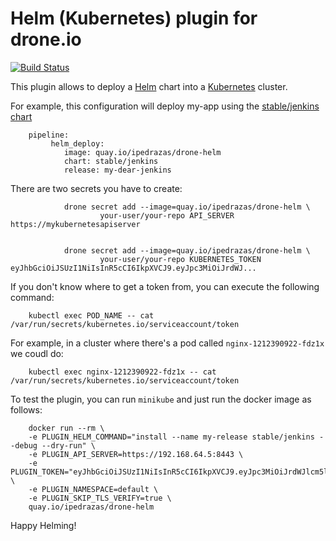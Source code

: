 # Helm (Kubernetes) plugin for drone.io

[![Build Status](http://drone.sohohousedigital.com/api/badges/ipedrazas/drone-helm/status.svg)](http://drone.sohohousedigital.com/ipedrazas/drone-helm)

This plugin allows to deploy a [Helm](https://github.com/kubernetes/helm) chart into a [Kubernetes](https://github.com/kubernetes/kubernetes) cluster.

For example, this configuration will deploy my-app using the [stable/jenkins chart](https://github.com/kubernetes/charts/tree/master/stable/jenkins)


        pipeline:
             helm_deploy:
                image: quay.io/ipedrazas/drone-helm                    
                chart: stable/jenkins
                release: my-dear-jenkins

There are two secrets you have to create:

                drone secret add --image=quay.io/ipedrazas/drone-helm \
                        your-user/your-repo API_SERVER https://mykubernetesapiserver


                drone secret add --image=quay.io/ipedrazas/drone-helm \
                        your-user/your-repo KUBERNETES_TOKEN eyJhbGciOiJSUzI1NiIsInR5cCI6IkpXVCJ9.eyJpc3MiOiJrdWJ...

                        
If you don't know where to get a token from, you can execute the following command:

        kubectl exec POD_NAME -- cat /var/run/secrets/kubernetes.io/serviceaccount/token

For example, in a cluster where there's a pod called `nginx-1212390922-fdz1x` we coudl do:

        kubectl exec nginx-1212390922-fdz1x -- cat /var/run/secrets/kubernetes.io/serviceaccount/token


To test the plugin, you can run `minikube` and just run the docker image as follows:


        docker run --rm \
        -e PLUGIN_HELM_COMMAND="install --name my-release stable/jenkins --debug --dry-run" \
        -e PLUGIN_API_SERVER=https://192.168.64.5:8443 \
        -e PLUGIN_TOKEN="eyJhbGciOiJSUzI1NiIsInR5cCI6IkpXVCJ9.eyJpc3MiOiJrdWJlcm5ld..." \
        -e PLUGIN_NAMESPACE=default \
        -e PLUGIN_SKIP_TLS_VERIFY=true \
        quay.io/ipedrazas/drone-helm



Happy Helming!
